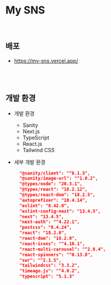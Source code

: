 # My SNS

<br>

## 배포

- <a href="https://nextjs-13-blog-tada-js.vercel.app/" target="_blank">https://my-sns.vercel.app/</a>

<br><br>

## 개발 환경

- 개발 환경

  - Sanity
  - Next.js
  - TypeScript
  - React.js
  - Tailwind CSS

- 세부 개발 환경

  ```json
    "@sanity/client": "^6.1.3",
    "@sanity/image-url": "^1.0.2",
    "@types/node": "20.3.1",
    "@types/react": "18.2.12",
    "@types/react-dom": "18.2.5",
    "autoprefixer": "10.4.14",
    "eslint": "8.42.0",
    "eslint-config-next": "13.4.5",
    "next": "13.4.5",
    "next-auth": "^4.22.1",
    "postcss": "8.4.24",
    "react": "18.2.0",
    "react-dom": "18.2.0",
    "react-icons": "^4.10.1",
    "react-multi-carousel": "^2.8.4",
    "react-spinners": "^0.13.8",
    "swr": "^2.1.5",
    "tailwindcss": "3.3.2",
    "timeago.js": "^4.0.2",
    "typescript": "5.1.3"
  ```

  <br><br>
